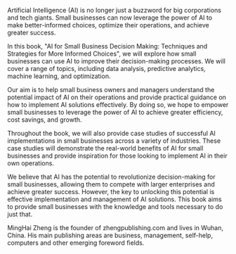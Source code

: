 
Artificial Intelligence (AI) is no longer just a buzzword for big corporations and tech giants. Small businesses can now leverage the power of AI to make better-informed choices, optimize their operations, and achieve greater success.

In this book, "AI for Small Business Decision Making: Techniques and Strategies for More Informed Choices", we will explore how small businesses can use AI to improve their decision-making processes. We will cover a range of topics, including data analysis, predictive analytics, machine learning, and optimization.

Our aim is to help small business owners and managers understand the potential impact of AI on their operations and provide practical guidance on how to implement AI solutions effectively. By doing so, we hope to empower small businesses to leverage the power of AI to achieve greater efficiency, cost savings, and growth.

Throughout the book, we will also provide case studies of successful AI implementations in small businesses across a variety of industries. These case studies will demonstrate the real-world benefits of AI for small businesses and provide inspiration for those looking to implement AI in their own operations.

We believe that AI has the potential to revolutionize decision-making for small businesses, allowing them to compete with larger enterprises and achieve greater success. However, the key to unlocking this potential is effective implementation and management of AI solutions. This book aims to provide small businesses with the knowledge and tools necessary to do just that.

MingHai Zheng is the founder of zhengpublishing.com and lives in Wuhan, China. His main publishing areas are business, management, self-help, computers and other emerging foreword fields.
